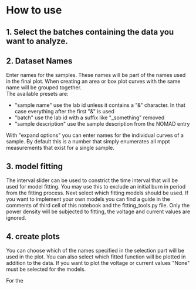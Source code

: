 # How to use
## 1. Select the batches containing the data you want to analyze.
## 2. Dataset Names
Enter names for the samples. These names will be part of the names used in the final plot. When creating an area or box plot curves with the same name will be grouped together.  
The available presets are:
* "sample name" use the lab id unless it contains a "&" character. In that case everything after the first "&" is used
* "batch" use the lab id with a suffix like "_something" removed
* "sample description" use the sample description from the NOMAD entry  

With "expand options" you can enter names for the individual curves of a sample. By default this is a number that simply enumerates all mppt measurements that exist for a single sample.

## 3. model fitting
The interval slider can be used to constrict the time interval that will be used for model fitting. You may use this to exclude an initial burn in period from the fitting process. Next select which fitting models should be used. If you want to implement your own models you can find a guide in the comments of third cell of this notebook and the fitting_tools.py file. Only the power density will be subjected to fitting, the voltage and current values are ignored.
## 4. create plots
You can choose which of the names specified in the selection part will be used in the plot.
You can also select which fitted function will be plotted in addition to the data. If you want to plot the voltage or current values "None" must be selected for the models.

For the 